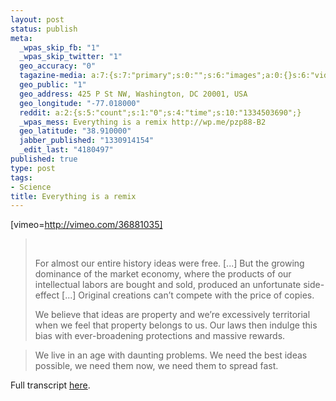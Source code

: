 ```yaml
--- 
layout: post
status: publish
meta: 
  _wpas_skip_fb: "1"
  _wpas_skip_twitter: "1"
  geo_accuracy: "0"
  tagazine-media: a:7:{s:7:"primary";s:0:"";s:6:"images";a:0:{}s:6:"videos";a:0:{}s:11:"image_count";s:1:"0";s:6:"author";s:7:"4180497";s:7:"blog_id";s:7:"8438084";s:9:"mod_stamp";s:19:"2012-03-05 02:22:31";}
  geo_public: "1"
  geo_address: 425 P St NW, Washington, DC 20001, USA
  geo_longitude: "-77.018000"
  reddit: a:2:{s:5:"count";s:1:"0";s:4:"time";s:10:"1334503690";}
  _wpas_mess: Everything is a remix http://wp.me/pzp88-B2
  geo_latitude: "38.910000"
  jabber_published: "1330914154"
  _edit_last: "4180497"
published: true
type: post
tags: 
- Science
title: Everything is a remix
---
```

[vimeo=http://vimeo.com/36881035]
<blockquote>&nbsp;

For almost our entire history ideas were free. [...] But the growing dominance of the market economy, where the products of our intellectual labors are bought and sold, produced an unfortunate side-effect [...] Original creations can’t compete with the price of copies.

<!--more-->

We believe that ideas are property and we’re excessively territorial when we feel that property belongs to us. Our laws then indulge this bias with ever-broadening protections and massive rewards.</blockquote>
<blockquote>We live in an age with daunting problems. We need the best ideas possible, we need them now, we need them to spread fast.</blockquote>
Full transcript <a href="http://www.everythingisaremix.info/everything-is-a-remix-part-4-transcript/">here</a>.
